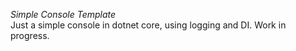 *Simple Console Template*   
Just a simple console in dotnet core, using logging and DI. 
Work in progress.